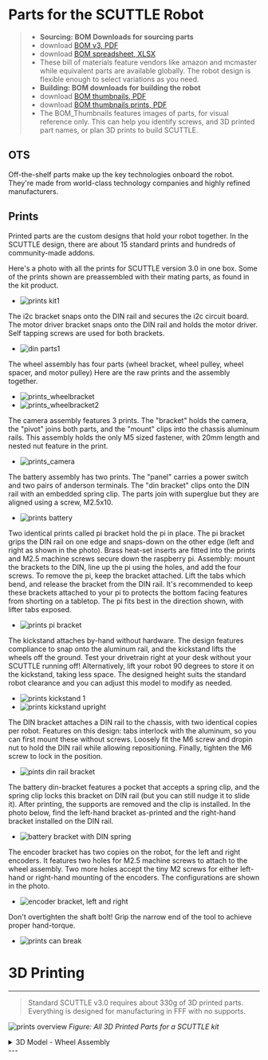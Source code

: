 # Parts for the SCUTTLE Robot

>
> * **Sourcing: BOM Downloads for sourcing parts**
> * download [BOM v3, PDF](https://github.com/dmalawey/ScuttleTechGuide/blob/e01a412a85ed5757fea2188e6432ee075e86c56f/docs/BOM_v3.pdf)
> * download [BOM spreadsheet, XLSX](https://github.com/dmalawey/ScuttleTechGuide/blob/e01a412a85ed5757fea2188e6432ee075e86c56f/docs/BOM_v3_publish_2024.xlsx)
> * These bill of materials feature vendors like amazon and mcmaster while equivalent parts are available globally.  The robot design is flexible enough to select variations as you need. 
> * **Building: BOM downloads for building the robot**
> * download [BOM thumbnails, PDF](https://github.com/dmalawey/ScuttleTechGuide/blob/c05570d2dcd6559e1039815b424ecbd671699423/docs/BOM_v3_thumbnails.pdf)
> * download [BOM thumbnails prints, PDF](https://github.com/dmalawey/ScuttleTechGuide/blob/668c17a193f97723ec31de08682bc4f6dce895b1/docs/BOM_v3_thumbnails_prints.pdf)
> * The BOM_Thumbnails features images of parts, for visual reference only. This can help you identify screws, and 3D printed part names, or plan 3D prints to build SCUTTLE.  
>   

## OTS
Off-the-shelf parts make up the key technologies onboard the robot.  They're made from world-class technology companies and highly refined manufacturers.

## Prints

Printed parts are the custom designs that hold your robot together.  In the SCUTTLE design, there are about 15 standard prints and hundreds of community-made addons.

Here's a photo with all the prints for SCUTTLE version 3.0 in one box.  Some of the prints shown are preassembled with their mating parts, as found in the kit product.
* ![prints kit1](img/prints_kit1.jpg)

The i2c bracket snaps onto the DIN rail and secures the i2c circuit board.  The motor driver bracket snaps onto the DIN rail and holds the motor driver.  Self tapping screws are used for both brackets.
* ![din parts1](img/prints_din1.jpg)

The wheel assembly has four parts (wheel bracket, wheel pulley, wheel spacer, and motor pulley)  Here are the raw prints and the assembly together.
* ![prints_wheelbracket](img/prints_wbk1.jpg)
* ![prints_wheelbracket2](img/prints_wbk2.jpg)

The camera assembly features 3 prints.  The "bracket" holds the camera, the "pivot" joins both parts, and the "mount" clips into the chassis aluminum rails.  This assembly holds the only M5 sized fastener, with 20mm length and nested nut feature in the print.
* ![prints_camera](img/prints_cam1.jpg)

The battery assembly has two prints.  The "panel" carries a power switch and two pairs of anderson terminals.  The "din bracket" clips onto the DIN rail with an embedded spring clip.  The parts join with superglue but they are aligned using a screw, M2.5x10.
* ![prints battery](img/prints_btry1.jpg)

Two identical prints called pi bracket hold the pi in place.  The pi bracket grips the DIN rail on one edge and snaps-down on the other edge (left and right as shown in the photo).  Brass heat-set inserts are fitted into the prints and M2.5 machine screws secure down the raspberry pi.  Assembly: mount the brackets to the DIN, line up the pi using the holes, and add the four screws.  To remove the pi, keep the bracket attached.  Lift the tabs which bend, and release the bracket from the DIN rail. It's recommended to keep these brackets attached to your pi to protects the bottom facing features from shorting on a tabletop.  The pi fits best in the direction shown, with lifter tabs exposed.
* ![prints pi bracket](img/prints_pi1.jpg)

The kickstand attaches by-hand without hardware.  The design features compliance to snap onto the aluminum rail, and the kickstand lifts the wheels off the ground.  Test your drivetrain right at your desk without your SCUTTLE running off!  Alternatively, lift your robot 90 degrees to store it on the kickstand, taking less space.  The designed height suits the standard robot clearance and you can adjust this model to modify as needed.
* ![prints kickstand 1](img/prints_kst1.jpg)
* ![prints kickstand upright](img/prints_kst2.jpg)

The DIN bracket attaches a DIN rail to the chassis, with two identical copies per robot.  Features on this design: tabs interlock with the aluminum, so you can first mount these without screws.  Loosely fit the M6 screw and dropin nut to hold the DIN rail while allowing repositioning.  Finally, tighten the M6 screw to lock in the position.
* ![pints din rail bracket](img/prints_din2.jpg)

The battery din-bracket features a pocket that accepts a spring clip, and the spring clip locks this bracket on DIN rail (but you can still nudge it to slide it).  After printing, the supports are removed and the clip is installed.  In the photo below, find the left-hand bracket as-printed and the right-hand bracket installed on the DIN rail.
* ![battery bracket with DIN spring](img/prints_din3.jpg)

The encoder bracket has two copies on the robot, for the left and right encoders. It features two holes for M2.5 machine screws to attach to the wheel assembly.  Two more holes accept the tiny M2 screws for either left-hand or right-hand mounting of the encoders.  The configurations are shown in the photo.  
* ![encoder bracket, left and right](img/prints_enc1.jpg)

Don't overtighten the shaft bolt!  Grip the narrow end of the tool to achieve proper hand-torque.
* ![prints can break](img/prints_break.jpg)

# 3D Printing

---

> Standard SCUTTLE v3.0 requires about 330g of 3D printed parts.  Everything is designed for manufacturing in FFF with no supports.

![prints overview](image/print_full_set.PNG)
_Figure: All 3D Printed Parts for a SCUTTLE kit_


<div class="accordion">

<details>
  <summary>3D Model - Wheel Assembly</summary>

  See our 3D model for the wheel assembly
  
  _We've uploaded the model to sketchfab to embed this viewer - let us know if this is helpful!_

<div class="video-container-16by9"> 
 <div class="sketchfab-embed-wrapper">
 
  <iframe title="Drivetrain_L" frameborder="0" allowfullscreen mozallowfullscreen="true" webkitallowfullscreen="true" allow="autoplay; fullscreen; xr-spatial-tracking" xr-spatial-tracking execution-while-out-of-viewport execution-while-not-rendered web-share src="https://sketchfab.com/models/6089b024280f4fadb31e674b08e08839/embed?autospin=1&ui_theme=dark%22%3E">
 
  </iframe>
 </div>
</div>

</details>
</div>
---
